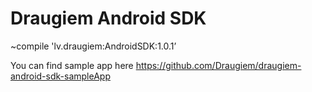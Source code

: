 Draugiem Android SDK
===========

~compile 'lv.draugiem:AndroidSDK:1.0.1’


You can find sample app here https://github.com/Draugiem/draugiem-android-sdk-sampleApp
